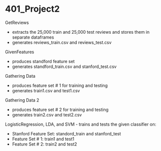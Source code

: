 # 401_Project2

GetReviews
- extracts the 25,000 train and 25,000 test reviews and stores them in separate dataframes
- generates reviews_train.csv and reviews_test.csv

GivenFeatures
- produces standford feature set
- generates standford_train.csv and stanford_test.csv

Gathering Data
- produces feature set # 1 for training and testing
- generates train1.csv and test1.csv

Gathering Data 2
- produces feature set # 2 for training and testing
- generates train2.csv and test2.csv

LogisticRegression, LDA, and SVM - trains and tests the given classifier on:
- Stanford Feature Set: standord_train and stanford_test
- Feature Set # 1: train1 and test1
- Feature Set # 2: train2 and test2